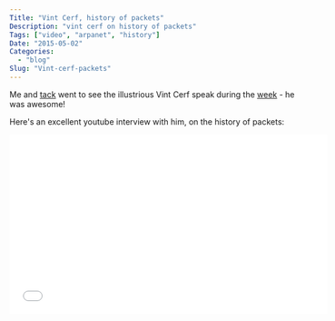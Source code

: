 ```yaml
---
Title: "Vint Cerf, history of packets"
Description: "vint cerf on history of packets"
Tags: ["video", "arpanet", "history"]
Date: "2015-05-02"
Categories:
  - "blog"
Slug: "Vint-cerf-packets"
---
```


Me and [tack](https://twitter.com/tackyy) went to see the illustrious Vint Cerf speak during the [week](https://www.calacademy.org/events/conversations-on-science/the-internet-of-things-iot) - he was awesome!

Here's an excellent youtube interview with him, on the history of packets:

<div class="video-container">
<iframe width="560" height="315" src="//www.youtube.com/embed/jZJzNWOY0QI" frameborder="0" allowfullscreen></iframe>
</div>
